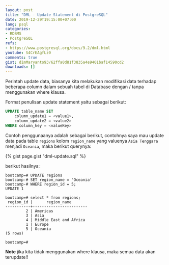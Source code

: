 ```yaml
---
layout: post
title: "DML - Update Statement di PostgreSQL"
date: 2019-12-29T19:15:00+07:00
lang: psql
categories:
- RDBMS
- PostgreSQL
refs: 
- https://www.postgresql.org/docs/9.2/dml.html
youtube: S4CrEAgfLz0
comments: true
gist: dimMaryanto93/62ffa0d81f3835a4e9401baf14590cd2
downloads: []
---
```


Perintah update data, biasanya kita melakukan modifikasi data terhadap beberapa column dalam sebuah tabel di Database dengan / tanpa menggunakan where klausa.

Format penulisan update statement yaitu sebagai berikut:

<!--more-->

```sql
UPDATE table_name SET 
    column_update1 = <value1>, 
    column_update2 = <value2>
WHERE column_key = <valueKey>
```

Contoh penggunaanya adalah sebagai berikut, contohnya saya mau update data pada table `regions` kolom `region_name` yang valuenya `Asia Tenggara` menjadi `Oceania`, maka berikut querynya:

{% gist page.gist "dml-update.sql" %}

berikut hasilnya:

```postgresql-console
bootcamp=# UPDATE regions 
bootcamp-# SET region_name = 'Oceania'
bootcamp-# WHERE region_id = 5;
UPDATE 1

bootcamp=# select * from regions;
 region_id |      region_name       
-----------+------------------------
         2 | Americas
         3 | Asia
         4 | Middle East and Africa
         1 | Europe
         5 | Oceania
(5 rows)

bootcamp=# 
```

**Note** jika kita tidak menggunakan where klausa, maka semua data akan terupdate!!

